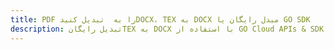 ---title: PDF را به  تبدیل کنیدDOCX، TEX به DOCX مبدل رایگان یا GO SDKdescription: تبدیل رایگانTEX به DOCX با استفاده از GO Cloud APIs & SDK همچنین اسناد PDF را در Cloud ایجاد، ویرایش و رندر کنید.---
